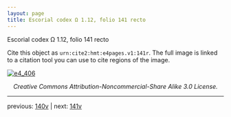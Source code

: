 ```yaml
---
layout: page
title: Escorial codex Ω 1.12, folio 141 recto
---
```


Escorial codex Ω 1.12, folio 141 recto

Cite this object as `urn:cite2:hmt:e4pages.v1:141r`.  The full image is linked to a citation tool you can use to cite regions of the image.

[![e4_406](http://www.homermultitext.org/iipsrv?IIIF=/project/homer/pyramidal/deepzoom/hmt/e4img/2017a/e4_406.tif/full/800,/0/default.jpg)](http://www.homermultitext.org/ict2/?urn=urn:cite2:hmt:e4img.2017a:e4_406) 

<p style="text-align: center; font-style: italic;">Creative Commons Attribution-Noncommercial-Share Alike 3.0 License.</p>

---

previous: [140v](../140v/) | next: [141v](../141v/)